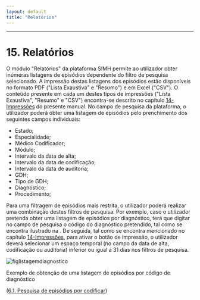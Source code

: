 ```yaml
---
layout: default
title: "Relatórios"
---
```



---
<div id="relatorios"></div>

# 15. Relatórios

O módulo "Relatórios" da plataforma SIMH permite ao utilizador obter inúmeras listagens de episódios dependente do filtro de pesquisa selecionado. A impressão destas listagens dos episódios estão disponíveis no formato PDF ("Lista Exaustiva" e "Resumo") e em Excel ("CSV"). O conteúdo presente em cada um destes tipos de impressões ("Lista Exaustiva", "Resumo" e "CSV") encontra-se descrito no capítulo [14-Impressões](#impressoes) do presente manual.
No campo de pesquisa da plataforma, o utilizador poderá obter uma listagem de episódios pelo prenchimento dos seguintes campos individuais: 

* Estado;
* Especialidade;
* Médico Codificador; 
* Módulo;
* Intervalo da data de alta;
* Intervalo da data de codificação; 
* Intervalo da data de auditoria;
* GDH;
* Tipo de GDH; 
* Diagnóstico;
* Procedimento;


Para uma filtragem de episódios mais restrita, o utilizador poderá realizar uma combinação destes filtros de pesquisa. Por exemplo, caso o utilizador pretenda obter uma listagem de episódios por diagnóstico, terá que digitar no campo de pesquisa o código do diagnóstico pretendido, tal como se encontra ilustrado na [](#figlistagemdiagnostico). De seguida, tal como se encontra mencionado no capítulo [14-Impressões](#impressoes), para ativar o botão de impressão, o utilizador deverá selecionar um espaço temporal (no campo da data de alta, codificação ou auditoria) inferior ou igual a 31 dias nos filtros de pesquisa. 

![figlistagemdiagnostico](img/listagemdiagnostico.png) 

<p class="caption" id="figlistagemdiagnostico">Exemplo de obtenção de uma listagem de episódios por código de diagnóstico</p>


([6.1. Pesquisa de episódios por codificar](#pesquisa-de-episodios-por-codificar))


